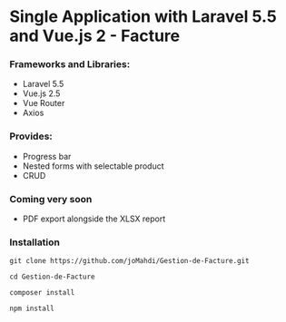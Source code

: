 # Single Application with Laravel 5.5 and Vue.js 2 - Facture

### Frameworks and Libraries:

- Laravel 5.5
- Vue.js 2.5
- Vue Router
- Axios

### Provides:

- Progress bar
- Nested forms with selectable product
- CRUD

### Coming very soon

- PDF export alongside the XLSX report

### Installation
`git clone https://github.com/joMahdi/Gestion-de-Facture.git`

`cd Gestion-de-Facture`

`composer install`

`npm install`


